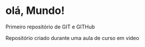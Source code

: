 # olá, Mundo!
 Primeiro repositório de GIT e GITHub

Repositório criado durante uma aula de curso em video
